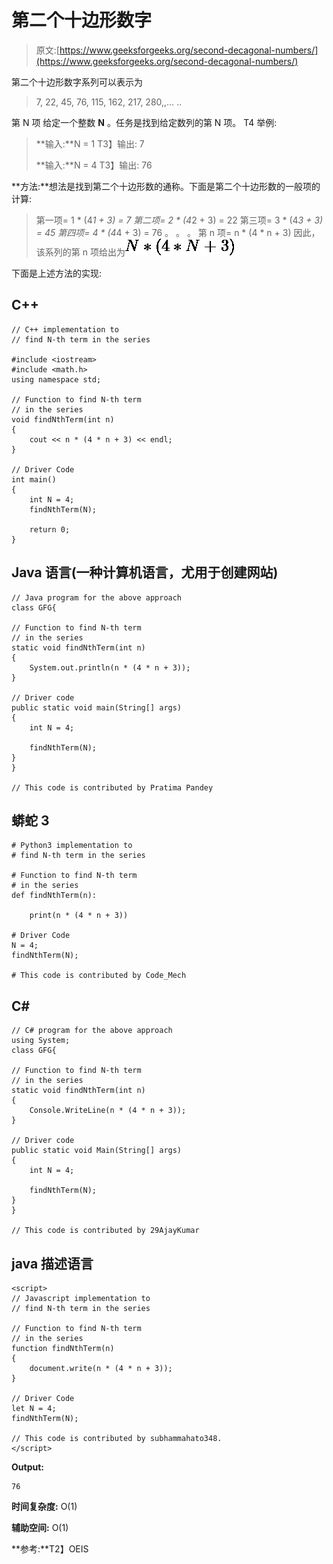 # 第二个十边形数字

> 原文:[https://www.geeksforgeeks.org/second-decagonal-numbers/](https://www.geeksforgeeks.org/second-decagonal-numbers/)

第二个十边形数字系列可以表示为

> 7, 22, 45, 76, 115, 162, 217, 280,,… ..

第 N 项
给定一个整数 **N** 。任务是找到给定数列的第 N 项。
T4 举例:

> **输入:**N = 1
> T3】输出: 7
> 
> **输入:**N = 4
> T3】输出: 76

**方法:**想法是找到第二个十边形数的通称。下面是第二个十边形数的一般项的计算:

> 第一项= 1 * (4*1 + 3) = 7
> 第二项= 2 * (4*2 + 3) = 22
> 第三项= 3 * (4*3 + 3) = 45
> 第四项= 4 * (4*4 + 3) = 76
> 。
> 。
> 。
> 第 n 项= n * (4 * n + 3)
> 因此，该系列的第 n 项给出为![N * (4 * N + 3)   ](img/32347b7932eaf2866d126c411691b5e1.png "Rendered by QuickLaTeX.com")

下面是上述方法的实现:

## C++

```
// C++ implementation to
// find N-th term in the series

#include <iostream>
#include <math.h>
using namespace std;

// Function to find N-th term
// in the series
void findNthTerm(int n)
{
    cout << n * (4 * n + 3) << endl;
}

// Driver Code
int main()
{
    int N = 4;
    findNthTerm(N);

    return 0;
}
```

## Java 语言(一种计算机语言，尤用于创建网站)

```
// Java program for the above approach
class GFG{

// Function to find N-th term
// in the series
static void findNthTerm(int n)
{
    System.out.println(n * (4 * n + 3));
}

// Driver code
public static void main(String[] args)
{
    int N = 4;

    findNthTerm(N);
}
}

// This code is contributed by Pratima Pandey
```

## 蟒蛇 3

```
# Python3 implementation to
# find N-th term in the series

# Function to find N-th term
# in the series
def findNthTerm(n):

    print(n * (4 * n + 3))

# Driver Code
N = 4;
findNthTerm(N);

# This code is contributed by Code_Mech
```

## C#

```
// C# program for the above approach
using System;
class GFG{

// Function to find N-th term
// in the series
static void findNthTerm(int n)
{
    Console.WriteLine(n * (4 * n + 3));
}

// Driver code
public static void Main(String[] args)
{
    int N = 4;

    findNthTerm(N);
}
}

// This code is contributed by 29AjayKumar
```

## java 描述语言

```
<script>
// Javascript implementation to
// find N-th term in the series

// Function to find N-th term
// in the series
function findNthTerm(n)
{
    document.write(n * (4 * n + 3));
}

// Driver Code
let N = 4;
findNthTerm(N);

// This code is contributed by subhammahato348.
</script>
```

**Output:** 

```
76
```

**时间复杂度:** O(1)

**辅助空间:** O(1)

**参考:**T2】OEIS